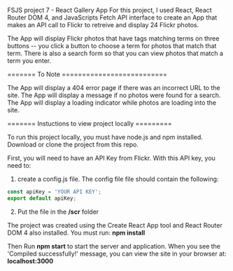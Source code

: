 FSJS project 7 - React Gallery App
For this project, I used React, React Router DOM 4, and JavaScripts Fetch API interface to create an App that makes an API call to Flickr to retreive and display 24 Flickr photos.

The App will display Flickr photos that have tags matching terms on three buttons -- you click a button to choose a term for photos that match that term.  There is also a search form so that you can view photos that match a term you enter.


======= To Note ==========================

The App will display a 404 error page if there was an incorrect URL to the site.
The App will display a message if no photos were found for a search.
The App will display a loading indicator while photos are loading into the site.

======= Instuctions to view project locally =========

To run this project locally, you must have node.js and npm installed.
Download or clone the project from this repo.

First, you will need to have an API Key from Flickr. With this API key, you need to:
1) create a config.js file.  The config file file should contain the following:
 
```javascript
const apiKey = 'YOUR API KEY';
export default apiKey;
```

2) Put the file in the **/scr** folder

The project was created using the Create React App tool and React Router DOM 4 also installed.  You must run:
**npm install**

Then Run **npm start** to start the server and application. When you see the 'Compiled successfully!' message, you can view the site in your browser at: **localhost:3000** 
